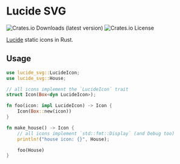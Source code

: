# Lucide SVG

![Crates.io Downloads (latest version)](https://img.shields.io/crates/dv/lucide-svg)
![Crates.io License](https://img.shields.io/crates/l/lucide-svg)

[Lucide](https://lucide.dev) static icons in Rust.


## Usage
```rust
use lucide_svg::LucideIcon;
use lucide_svg::House;

// all icons implement the `LucideIcon` trait
struct Icon(Box<dyn LucideIcon>);

fn foo(icon: impl LucideIcon) -> Icon {
    Icon(Box::new(icon))
}

fn make_house() -> Icon {
    // all icons implement `std::fmt::Display` (and Debug too)
    println!("house icon: {}", House);

    foo(House)
}
```
